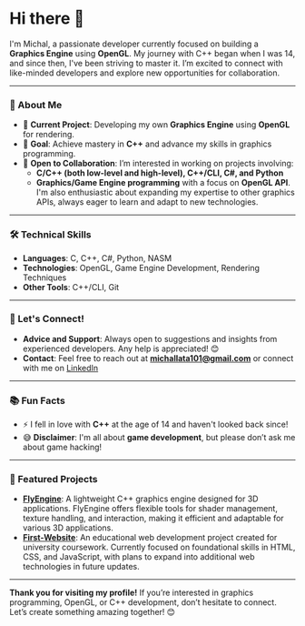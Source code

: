 # Hi there 👋

I'm Michal, a passionate developer currently focused on building a **Graphics Engine** using **OpenGL**. My journey with C++ began when I was 14, and since then, I've been striving to master it. I’m excited to connect with like-minded developers and explore new opportunities for collaboration.

---

### 🚀 About Me
- 🌌 **Current Project**: Developing my own **Graphics Engine** using **OpenGL** for rendering.
- 🎯 **Goal**: Achieve mastery in **C++** and advance my skills in graphics programming.
- 🌱 **Open to Collaboration**: I’m interested in working on projects involving:
  - **C/C++ (both low-level and high-level), C++/CLI, C#, and Python**
  - **Graphics/Game Engine programming** with a focus on **OpenGL API**.  
    I'm also enthusiastic about expanding my expertise to other graphics APIs, always eager to learn and adapt to new technologies.

---

### 🛠️ Technical Skills
- **Languages**: C, C++, C#, Python, NASM
- **Technologies**: OpenGL, Game Engine Development, Rendering Techniques
- **Other Tools**: C++/CLI, Git

---

### 💬 Let's Connect!
- **Advice and Support**: Always open to suggestions and insights from experienced developers. Any help is appreciated! 😊
- **Contact**: Feel free to reach out at **[michallata101@gmail.com](mailto:michallata101@gmail.com)** or connect with me on [LinkedIn](#) 

---

### 📚 Fun Facts
- ⚡ I fell in love with **C++** at the age of 14 and haven't looked back since!
- 😅 **Disclaimer**: I'm all about **game development**, but please don’t ask me about game hacking!

---

### 🔗 Featured Projects
- **[FlyEngine](https://github.com/lata-michal/FlyEngine)**: A lightweight C++ graphics engine designed for 3D applications. FlyEngine offers flexible tools for shader management, texture handling, and interaction, making it efficient and adaptable for various 3D applications.
- **[First-Website](https://github.com/lata-michal/First-Website)**: An educational web development project created for university coursework. Currently focused on foundational skills in HTML, CSS, and JavaScript, with plans to expand into additional web technologies in future updates.

---

**Thank you for visiting my profile!** If you’re interested in graphics programming, OpenGL, or C++ development, don’t hesitate to connect. Let’s create something amazing together! 😊
